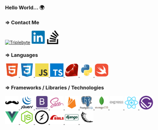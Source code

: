 ### Hello World... 🌍



<!-- Contact Me -->
<div>
    <h3>⇒ Contact Me</h3>
    <a target="_blank" href="https://triplebyte.com/tb/stephan-randle-gqgkqpa">
    <img src="https://avatars.githubusercontent.com/u/12144133?s=200&v=4" width=45px alt="Triplebyte"></a>
    <a target="_blank" href="https://www.linkedin.com/in/stephan-randle-38a30319a/"><img src="icons/contact/linkedin-original.svg" width=45px alt="LinkedIn"></a>
    <a target="_blank" href="https://stackoverflow.com/users/2908680/stephan-randle"><img src="icons/contact/stackoverflow.svg" width=45px alt="Stack Overflow"></a>
</div>
<!-- Languages -->
<div>
    <h3>⇒ Languages </h3>
    <a target="_blank" href="">
        <img src="icons/html5-original.svg" width=45px alt="HTML5">
    </a>
    <a target="_blank" href="">
        <img src="icons/css3-original.svg" width=45px alt="CSS3">
    </a>
    <a target="_blank" href="">
        <img src="icons/javascript-original.svg" width=45px alt="Javascript">
    </a>
    <a target="_blank" href="">
        <img src="icons/typescript-original.svg" width=45px alt="Javascript">
    </a>
    <a target="_blank" href="">
        <img src="icons/ruby-original.svg" width=45px alt="Ruby">
    </a>
    <a target="_blank" href="">
        <img src="icons/python-original.svg" width=45px alt="Python">
    </a>
    <a target="_blank" href="">
        <img src="icons/swift-original.svg" width=45px alt="Swift">
    </a>
</div>
<!-- Frameworks -->
<div>
    <h3>⇒ Frameworks / Libraries / Technologies</h3>
    <a target="_blank" href="https://handlebarsjs.com/guide/">
        <img src="icons/handlebars-original.svg" width=45px alt="Handlebars">
    </a>
    <a target="_blank" href="https://api.jquery.com">
        <img src="icons/jquery-original-wordmark.svg" width=45px alt="Javascript">
    </a>
    <a target="_blank" href="https://getbootstrap.com/docs/5.1/getting-started/introduction/">
        <img src="icons/bootstrap-plain-wordmark.svg" width=45px alt="MongoDB">
    </a>
    <a target="_blank" href="https://sass-lang.com/documentation">
        <img src="icons/sass-original.svg" width=45px alt="Sass">
    </a>
    <a target="_blank" href="https://firebase.google.com/docs">
        <img src="icons/firebase-plain.svg" width=45px alt="Firebase">
    </a>
    <a target="_blank" href="https://www.postgresql.org/docs/current/">
        <img src="icons/postgresql-original-wordmark.svg" width=45px alt="PostgreSQL">
    </a>
    <a target="_blank" href="https://docs.mongodb.com">
        <img src="icons/mongodb-original-wordmark.svg" width=45px alt="MongoDB">
    </a>
    <a target="_blank" href="https://expressjs.com/en/4x/api.html">
        <img src="icons/express-original-wordmark.svg" width=45px alt="ExpressJS">
    </a>
    <a target="_blank" href="https://reactjs.org/docs/getting-started.html">
        <img src="icons/react-original.svg" width=45px alt="ReactJS">
    </a>
    <a target="_blank" href="https://www.gatsbyjs.com/docs">
        <img src="icons/gatsby-original.svg" width=45px alt="ReactJS">
    </a>
    <a target="_blank" href="https://vuejs.org/v2/guide/">
        <img src="icons/vuejs-original.svg" width=45px alt="ReactJS">
    </a>
    <a target="_blank" href="https://nodejs.org/en/docs/">
        <img src="icons/nodejs-original.svg" width=45px alt="Node.JS">
    </a>
    <a target="_blank" href="https://socket.io/docs/v4/">
        <img src="icons/socketio-original.svg" width=45px alt="Socket.io">
    </a>
    <a target="_blank" href="https://api.rubyonrails.org">
        <img src="icons/rails-plain-wordmark.svg" width=45px alt="Handlebars">
    </a>
    <a target="_blank" href="https://docs.djangoproject.com/en/4.0/">
        <img src="icons/django-line.svg" width=45px alt="Django">
    </a>
    <a target="_blank" href="https://flask.palletsprojects.com/en/2.0.x/">
        <img src="icons/flask-original.svg" width=45px alt="Flask">
    </a>
</div>


<!--
**stephansama/stephansama** is a ✨ _special_ ✨ repository because its `README.md` (this file) appears on your GitHub profile.

Here are some ideas to get you started:

- 🔭 I’m currently working on ...
- 🌱 I’m currently learning ...
- 👯 I’m looking to collaborate on ...
- 🤔 I’m looking for help with ...
- 💬 Ask me about ...
- 📫 How to reach me: ...
- 😄 Pronouns: ...
- ⚡ Fun fact: ...
-->
